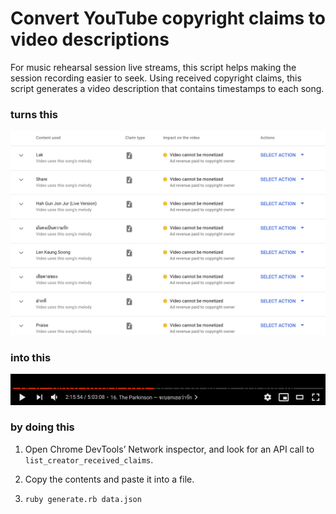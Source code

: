 # Convert YouTube copyright claims to video descriptions

For music rehearsal session live streams, this script helps making the session recording easier to seek. Using received copyright claims, this script generates a video description that contains timestamps to each song.

### turns this

![](docs/images/before.png)

### into this

![](docs/images/after.png)

### by doing this

1. Open Chrome DevTools’ Network inspector, and look for an API call to `list_creator_received_claims`.

2. Copy the contents and paste it into a file.

3. `ruby generate.rb data.json`
